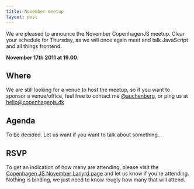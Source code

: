 ```yaml
---
title: November meetup
layout: post
---
```


We are pleased to announce the November CopenhagenJS meetup. Clear your schedule for Thursday, as we will once again meet and talk JavaScript and all things frontend.

**November 17th 2011 at 19.00**.

## Where

We are still looking for a venue to host the meetup, so if you want to sponsor a venue/office, feel free to contact me [@auchenberg](http://twitter.com/auchenberg), or ping us at hello@copenhagenjs.dk

## Agenda

To be decided. Let us want if you want to talk about something...

## RSVP

To get an indication of how many are attending, please visit the [Copenhagen JS November Lanyrd page](http://lanyrd.com/2011/cphjs-november/) and let us know if you're attending. Nothing is binding, we just need to know rougly how many that will attend.